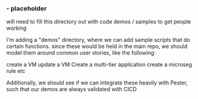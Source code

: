 ### - placeholder
will need to fill this directory out with code demos / samples to get people working

I'm adding a "demos" directory, where we can add sample scripts that do certain functions. since these would be held in the main repo, we should model them around common user stories, like the following:

create a VM
update a VM
Create a multi-tier application
create a microseg rule
etc

Additionally, we should see if we can integrate these heavily with Pester, such that our demos are always validated with CICD